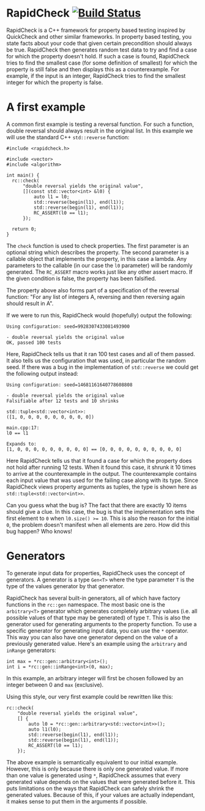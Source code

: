 RapidCheck [![Build Status](https://travis-ci.org/emil-e/rapidcheck.svg?branch=master)](https://travis-ci.org/emil-e/rapidcheck)
==========
RapidCheck is a C++ framework for property based testing inspired by QuickCheck and other similar frameworks. In property based testing, you state facts about your code that given certain precondition should always be true. RapidCheck then generates random test data to try and find a case for which the property doesn't hold. If such a case is found, RapidCheck tries to find the smallest case (for some definition of smallest) for which the property is still false and then displays this as a counterexample. For example, if the input is an integer, RapidCheck tries to find the smallest integer for which the property is false.

A first example
===============
A common first example is testing a reversal function. For such a function, double reversal should always result in the original list. In this example we will use the standard C++ `std::reverse` function:

    #include <rapidcheck.h>

    #include <vector>
    #include <algorithm>

    int main() {
      rc::check(
          "double reversal yields the original value",
          [](const std::vector<int> &l0) {
              auto l1 = l0;
              std::reverse(begin(l1), end(l1));
              std::reverse(begin(l1), end(l1));
              RC_ASSERT(l0 == l1);
          });

      return 0;
    }

The `check` function is used to check properties. The first parameter is an optional string which describes the property. The second parameter is a callable object that implements the property, in this case a lambda. Any parameters to the callable (in our case the `l0` parameter) will be randomly generated. The `RC_ASSERT` macro works just like any other assert macro. If the given condition is false, the property has been falsified.

The property above also forms part of a specification of the reversal function: "For any list of integers A, reversing and then reversing again should result in A".

If we were to run this, RapidCheck would (hopefully) output the following:

    Using configuration: seed=9928307433081493900

    - double reversal yields the original value
    OK, passed 100 tests

Here, RapidCheck tells us that it ran 100 test cases and all of them passed. It also tells us the configuration that was used, in particular the random seed. If there was a bug in the implementation of `std::reverse` we could get the following output instead:

    Using configuration: seed=14681161640778608808

    - double reversal yields the original value
    Falsifiable after 12 tests and 10 shrinks

    std::tuple<std::vector<int>>:
    ([1, 0, 0, 0, 0, 0, 0, 0, 0, 0])

    main.cpp:17:
    l0 == l1

    Expands to:
    [1, 0, 0, 0, 0, 0, 0, 0, 0, 0] == [0, 0, 0, 0, 0, 0, 0, 0, 0, 0]

Here RapidCheck tells us that it found a case for which the property does not hold after running 12 tests. When it found this case, it shrunk it 10 times to arrive at the counterexample in the output. The counterexample contains each input value that was used for the failing case along with its type. Since RapidCheck views property arguments as tuples, the type is shown here as `std::tuple<std::vector<int>>`.

Can you guess what the bug is? The fact that there are exactly 10 items should give a clue. In this case, the bug is that the implementation sets the first element to `0` when `l0.size() >= 10`. This is also the reason for the initial `0`, the problem doesn't manifest when all elements are zero. How did this bug happen? Who knows!

Generators
==========
To generate input data for properties, RapidCheck uses the concept of generators. A generator is a type `Gen<T>` where the type parameter `T` is the type of the values generator by that generator.

RapidCheck has several built-in generators, all of which have factory functions in the `rc::gen` namespace. The most basic one is the `arbitrary<T>` generator which generates completely arbitrary values (i.e. all possible values of that type may be generated) of type `T`. This is also the generator used for generating arguments to the property function. To use a specific generator for generating input data, you can use the `*` operator. This way you can also have one generator depend on the value of a previously generated value. Here's an example using the `arbitrary` and `inRange` generators:

    int max = *rc::gen::arbitrary<int>();
    int i = *rc::gen::inRange<int>(0, max);

In this example, an arbitrary integer will first be chosen followed by an integer between 0 and `max` (exclusive).

Using this style, our very first example could be rewritten like this:

    rc::check(
        "double reversal yields the original value",
        [] {
            auto l0 = *rc::gen::arbitrary<std::vector<int>>();
            auto l1(l0);
            std::reverse(begin(l1), end(l1));
            std::reverse(begin(l1), end(l1));
            RC_ASSERT(l0 == l1);
        });

The above example is semantically equivalent to our initial example. However, this is only because there is only one generated value. If more than one value is generated using `*`, RapidCheck assumes that every generated value depends on the values that were generated before it. This puts limitations on the ways that RapidCheck can safely shrink the generated values. Because of this, if your values are actually independant, it makes sense to put them in the arguments if possible.
